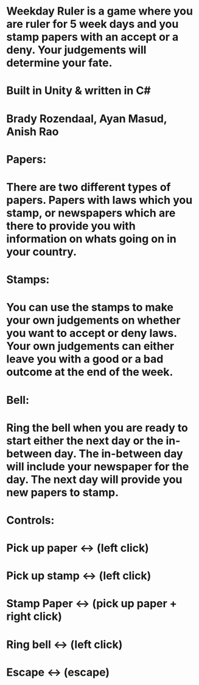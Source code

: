 # Weekday Ruler is a game where you are ruler for 5 week days and you stamp papers with an accept or a deny. Your judgements will determine your fate.
# Built in Unity & written in C#
# Brady Rozendaal, Ayan Masud, Anish Rao

# Papers:
# There are two different types of papers. Papers with laws which you stamp, or newspapers which are there to provide you with information on whats going on in your country.

# Stamps:
# You can use the stamps to make your own judgements on whether you want to accept or deny laws. Your own judgements can either leave you with a good or a bad outcome at the end of the week.

# Bell:
# Ring the bell when you are ready to start either the next day or the in-between day. The in-between day will include your newspaper for the day. The next day will provide you new papers to stamp.


# Controls:
#   Pick up paper    <->    (left click)
#   Pick up stamp    <->    (left click)
#   Stamp Paper      <->    (pick up paper + right click)
#   Ring bell        <->    (left click)
#   Escape           <->    (escape)
